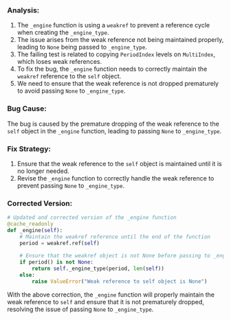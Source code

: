 ### Analysis:
1. The `_engine` function is using a `weakref` to prevent a reference cycle when creating the `_engine_type`.
2. The issue arises from the weak reference not being maintained properly, leading to `None` being passed to `_engine_type`.
3. The failing test is related to copying `PeriodIndex` levels on `MultiIndex`, which loses weak references.
4. To fix the bug, the `_engine` function needs to correctly maintain the `weakref` reference to the `self` object.
5. We need to ensure that the weak reference is not dropped prematurely to avoid passing `None` to `_engine_type`.

### Bug Cause:
The bug is caused by the premature dropping of the weak reference to the `self` object in the `_engine` function, leading to passing `None` to `_engine_type`.

### Fix Strategy:
1. Ensure that the weak reference to the `self` object is maintained until it is no longer needed.
2. Revise the `_engine` function to correctly handle the weak reference to prevent passing `None` to `_engine_type`.

### Corrected Version:
```python
# Updated and corrected version of the _engine function
@cache_readonly
def _engine(self):
    # Maintain the weakref reference until the end of the function
    period = weakref.ref(self)
    
    # Ensure that the weakref object is not None before passing to _engine_type
    if period() is not None:
        return self._engine_type(period, len(self))
    else:
        raise ValueError("Weak reference to self object is None")
```

With the above correction, the `_engine` function will properly maintain the weak reference to `self` and ensure that it is not prematurely dropped, resolving the issue of passing `None` to `_engine_type`.